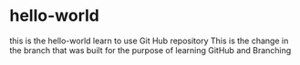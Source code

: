 # hello-world
this is the hello-world learn to use Git Hub repository
This is the change in the branch that was built for the purpose of learning GitHub and Branching
